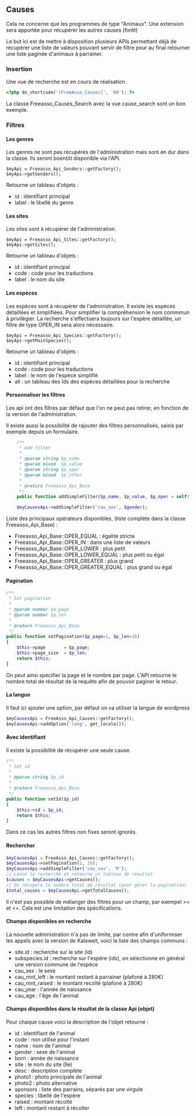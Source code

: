 ## Causes

Cela ne concerne que les programmes de type "Animaux".
Une extension sera apportée pour récupérer les autres causes (forêt)

Le but ici est de mettre à disposition plusieurs APIs permettant déjà de récupérer une liste de valeurs pouvant servir de filtre pour au final retourner une liste paginée d'animaux à parrainer.

### Insertion

Une vue de recherche est en cours de réalisation.

```php
<?php do_shortcode('[FreeAsso_Causes]', '00'); ?>
```

La classe Freeasso_Causes_Search avec la vue cause_search sont un bon exemple.

### Filtres

#### Les genres

Les genres ne sont pas récupérés de l'administration mais sont en dur dans la classe.
Ils seront boentôt disponible via l'API.

```
$myApi = Freeasso_Api_Genders::getFactory();
$myApi->getGenders();
```

Retourne un tableau d'objets :

* id : identifiant principal
* label : le libellé du genre

#### Les sites

Les sites sont à récupérer de l'administration.

```
$myApi = Freeasso_Api_Sites::getFactory();
$myApi->getSites();
```

Retourne un tableau d'objets :

* id : identifiant principal
* code : code pour les traductions
* label : le nom du site

#### Les espèces

Les espèces sont à récupérer de l'administration.
Il existe les espèces détaillées et simplifiées. Pour simplifier la compréhension le nom commmun à privilégier.
La recherche s'effectuera toujours sur l'espère détaillée, un filtre de type OPER_IN sera alors nécessaire.

```
$myApi = Freeasso_Api_Species::getFactory();
$myApi->getMainSpecies();
```

Retourne un tableau d'objets :

* id : identifiant principal
* code : code pour les traductions
* label : le nom de l'espèce simplifié
* all : un tableau des Ids des espèces détaillées pour la recherche

#### Personnaliser les filtres

Les api ont des filtres par défaut que l'on ne peut pas retirer, en fonction de la version de l'administration.

Il existe aussi la possibilité de rajouter des filtres personnalisés, saisis par exemple depuis un formulaire.

```php
    /**
     * Add filter
     *
     * @param string $p_name
     * @param mixed  $p_value
     * @param string $p_oper
     * @param mixed  $p_other
     *
     * @return Freeasso_Api_Base
     */
    public function addSimpleFilter($p_name, $p_value, $p_oper = self::OPER_EQUAL, $p_other = null)
```

```php
    $myCausesApi->addSimpleFilter('cau_sex', $gender);
```

Liste des principaux opérateurs disponibles, (liste complète dans la classe Freeasso_Api_Base) :

* Freeasso_Api_Base::OPER_EQUAL : égalité stricte
* Freeasso_Api_Base::OPER_IN : dans une liste de valeurs
* Freeasso_Api_Base::OPER_LOWER : plus petit
* Freeasso_Api_Base::OPER_LOWER_EQUAL : plus petit ou égal
* Freeasso_Api_Base::OPER_GREATER : plus grand
* Freeasso_Api_Base::OPER_GREATER_EQUAL : plus grand ou égal

#### Pagination

```php
/**
 * Set pagination
 *
 * @param number $p_page
 * @param number $p_len
 *
 * @return Freeasso_Api_Base
 */
public function setPagination($p_page=1, $p_len=16)
{
    $this->page       = $p_page;
    $this->page_size  = $p_len;
    return $this;
}
```

On peut ainsi spécifier la page et le nombre par page.
L'API retourne le nombre total de résultat de la requête afin de pouvoir paginer le retour.

#### La langue

Il faut ici ajouter une option, par défaut on va utiliser la langue de wordpress

```php
$myCausesApi = FreeAsso_Api_Causes::getFactory();
$myCausesApi->addOption('lang', get_locale());
```

#### Avec identifiant

Il existe la possibilité de récupérer une seule cause.

```php
/**
 * Set id
 *
 * @param string $p_id
 *
 * @return Freeasso_Api_Base
 */
public function setId($p_id)
{
    $this->id = $p_id;
    return $this;
}
```

Dans ce cas les autres filtres non fixes seront ignorés.

#### Rechercher

```php
$myCausesApi = FreeAsso_Api_Causes::getFactory();
$myCausesApi->setPagination(1, 16);
$myCausesApi->addSimpleFilter('cau_sex', 'M');
// Lance la recherche et retourne un tableau de résultat
$causes = $myCausesApi->getCauses();
// On récupère le nombre total de résultat (pour gérer la pagination)
$total_causes = $myCausesApi->getTotalCauses();
```

Il n'est pas possible de mélanger des filtres pour un champ, par exempel >= et <=.
Cela est une limitation des spécifications.

#### Champs disponibles en recherche

La nouvelle administration n'a pas de limite, par contre afin d'uniformiser les appels avec la version de Kalaweit, voici la liste des champs communs :

* site.id : recherche sur le site (id)
* subspecies.id : recherche sur l'espère (ids), on sélectionne en général une version commune de l'espèce
* cau_sex : le sexe
* cau_mnt_left : le montant restant à parrainer (plafoné à 280€)
* cau_mnt_raised : le montant recolté (plafoné à 280€)
* cau_year : l'année de naissance
* cau_age : l'âge de l'animal

#### Champs disponibles dans le résultat de la classe Api (objet)

Pour chaque cause voici la description de l'objet retourné :

* id : identifiant de l'animal
* code : non utilisé pour l'instant
* name : nom de l'animal
* gender : sexe de l'animal
* born : année de naissance
* site : le nom du site (île)
* desc : description complète
* photo1 : photo principale de l'animal
* photo2 : photo alternative
* sponsors : liste des parrains, séparés par une virgule
* species : libellé de l'espère
* raised : montant récolté
* left : montant restant à récolter
